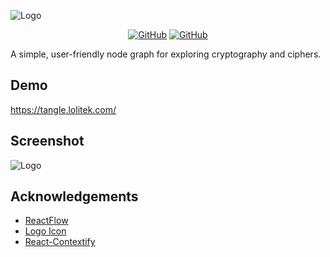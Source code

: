 
![Logo](https://i.ibb.co/tXSpHh4/Logo-Dark-Small.png)

<div align="center">
 
 <a href="">![GitHub](https://img.shields.io/github/license/anthonyqy/tangle)</a>
 <a href="https://tangle.lolitek.com/">![GitHub](https://img.shields.io/website?up_message=online&url=https%3A%2F%2Ftangle.lolitek.com%2F)</a>
 
</div>

A simple, user-friendly node graph for exploring cryptography and ciphers.

## Demo

https://tangle.lolitek.com/

## Screenshot
![Logo](https://i.ibb.co/PTb4dB5/demo.png)

## Acknowledgements

 - [ReactFlow](https://reactflow.dev/)
 - [Logo Icon](https://www.flaticon.com/free-icons/tangle)
 - [React-Contextify](https://fkhadra.github.io/react-contexify/)

